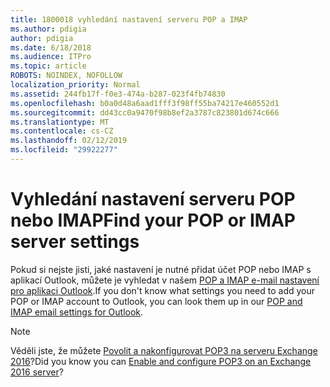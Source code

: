 ```yaml
---
title: 1800018 vyhledání nastavení serveru POP a IMAP
ms.author: pdigia
author: pdigia
ms.date: 6/18/2018
ms.audience: ITPro
ms.topic: article
ROBOTS: NOINDEX, NOFOLLOW
localization_priority: Normal
ms.assetid: 244fb17f-f0e3-474a-b287-023f4fb74830
ms.openlocfilehash: b0a0d48a6aad1fff3f98ff55ba74217e460552d1
ms.sourcegitcommit: dd43cc0a9470f98b8ef2a3787c823801d674c666
ms.translationtype: MT
ms.contentlocale: cs-CZ
ms.lasthandoff: 02/12/2019
ms.locfileid: "29922277"
---
```

# <a name="find-your-pop-or-imap-server-settings"></a><span data-ttu-id="f2519-102">Vyhledání nastavení serveru POP nebo IMAP</span><span class="sxs-lookup"><span data-stu-id="f2519-102">Find your POP or IMAP server settings</span></span>

<span data-ttu-id="f2519-103">Pokud si nejste jisti, jaké nastavení je nutné přidat účet POP nebo IMAP s aplikací Outlook, můžete je vyhledat v našem [POP a IMAP e-mail nastavení pro aplikaci Outlook](https://support.office.com/article/8361e398-8af4-4e97-b147-6c6c4ac95353.aspx).</span><span class="sxs-lookup"><span data-stu-id="f2519-103">If you don't know what settings you need to add your POP or IMAP account to Outlook, you can look them up in our [POP and IMAP email settings for Outlook](https://support.office.com/article/8361e398-8af4-4e97-b147-6c6c4ac95353.aspx).</span></span>
  
> [!NOTE]
> <span data-ttu-id="f2519-104">Věděli jste, že můžete [Povolit a nakonfigurovat POP3 na serveru Exchange 2016](https://technet.microsoft.com/library/bb124934%28v=exchg.160%29.aspx)?</span><span class="sxs-lookup"><span data-stu-id="f2519-104">Did you know you can [Enable and configure POP3 on an Exchange 2016 server](https://technet.microsoft.com/library/bb124934%28v=exchg.160%29.aspx)?</span></span> 
  

